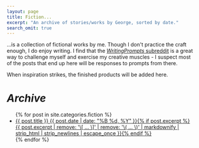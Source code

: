 ```yaml
---
layout: page
title: Fiction...
excerpt: "An archive of stories/works by George, sorted by date."
search_omit: true
---
```

...is a collection of fictional works by me. Though I don't practice the craft enough, I do enjoy writing. I find that the [*WritingPrompts* subreddit](https://reddit.com/r/WritingPrompts) is a great way to challenge myself and exercise my creative muscles - I suspect most of the posts that end up here will be responses to prompts from there.

When inspiration strikes, the finished products will be added here.

# *Archive*
<ul class="post-list">
{% for post in site.categories.fiction %}
  <li><article><a href="{{ site.url }}{{ post.url }}">{{ post.title }} <span class="entry-date"><time datetime="{{ post.date | date_to_xmlschema }}">{{ post.date | date: "%B %d, %Y" }}</time></span>{% if post.excerpt %} <span class="excerpt">{{ post.excerpt | remove: '\[ ... \]' | remove: '\( ... \)' | markdownify | strip_html | strip_newlines | escape_once }}</span>{% endif %}</a></article></li>
{% endfor %}
</ul>
